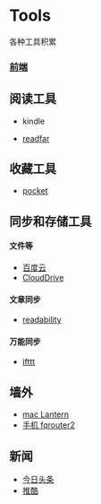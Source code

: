 # Tools
各种工具积累

### [前端](./FrontEnd.md)

## 阅读工具

* kindle

* [readfar](http://www.readfar.com/)

## 收藏工具

* [pocket](https://getpocket.com)


## 同步和存储工具

#### 文件等

* [百度云](http://yun.baidu.com/)
* [CloudDrive](https://www.amazon.cn/clouddrive/)

#### 文章同步

* [readability](http://www.readability.com/)

#### 万能同步

* [ifttt](https://ifttt.com/)

## 墙外

* [mac Lantern](https://getlantern.org/)
* [手机 fqrouter2]()

## 新闻

* [今日头条](http://toutiao.com/)
* [推酷](http://www.tuicool.com/)

